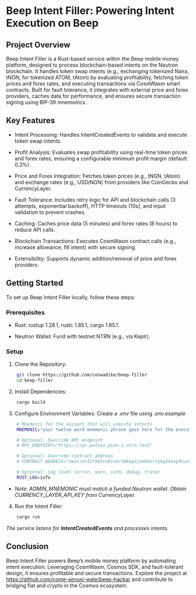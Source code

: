 # Beep Intent Filler: Powering Intent Execution on Beep

## Project Overview

Beep Intent Filler is a Rust-based service within the Beep mobile money platform, designed to process blockchain-based intents on the Neutron blockchain. It handles token swap intents (e.g., exchanging tokenized Naira, tNGN, for tokenized ATOM, tAtom) by evaluating profitability, fetching token prices and forex rates, and executing transactions via CosmWasm smart contracts. Built for fault tolerance, it integrates with external price and forex providers, caches data for performance, and ensures secure transaction signing using BIP-39 mnemonics.

## Key Features

- Intent Processing: Handles IntentCreatedEvents to validate and execute token swap intents.

- Profit Analysis: Evaluates swap profitability using real-time token prices and forex rates, ensuring a configurable minimum profit margin (default: 0.3%).

- Price and Forex Integration: Fetches token prices (e.g., tNGN, tAtom) and exchange rates (e.g., USD/NGN) from providers like CoinGecko and CurrencyLayer.

- Fault Tolerance: Includes retry logic for API and blockchain calls (3 attempts, exponential backoff), HTTP timeouts (10s), and input validation to prevent crashes.

- Caching: Caches price data (5 minutes) and forex rates (8 hours) to reduce API calls.

- Blockchain Transactions: Executes CosmWasm contract calls (e.g., increase allowance, fill intent) with secure signing.

- Extensibility: Supports dynamic addition/removal of price and forex providers.

## Getting Started

To set up Beep Intent Filler locally, follow these steps:

### Prerequisites

- Rust: rustup 1.28.1, rustc 1.85.1, cargo 1.85.1.

- Neutron Wallet: Fund with testnet NTRN (e.g., via Keplr).

### Setup

1. Clone the Repository:

```bash
    git clone https://github.com/cenwadike/beep-filler
    cd beep-filler
```

2. Install Dependencies:

```bash
    cargo build
```

3. Configure Environment Variables: Create a *.env* file using *.env.example*

```bash
    # Mnemonic for the account that will execute intents
    MNEMONIC="your twelve word mnemonic phrase goes here for the executing account"

    # Optional: Override RPC endpoint
    # RPC_ENDPOINT="https://rpc-palvus.pion-1.ntrn.tech"

    # Optional: Override contract address  
    # CONTRACT_ADDRESS="neutron13r9m3cn8zu6rnmkepajnm04zrry4g24exy9tunslseet0s9wrkkstcmkhr"

    # Optional: Log level (error, warn, info, debug, trace)
    RUST_LOG=info
```

- *Note: ADMIN_MNEMONIC must match a funded Neutron wallet. Obtain CURRENCY_LAYER_API_KEY from CurrencyLayer.*

4. Run the Intent Filler:

```bash
    cargo run
```

*The service listens for **IntentCreatedEvents** and processes intents.*

## Conclusion

Beep Intent Filler powers Beep’s mobile money platform by automating intent execution. Leveraging CosmWasm, Cosmos SDK, and fault-tolerant design, it ensures profitable and secure transactions. Explore the project at https://github.com/come-senusi-wale/beep-hackar and contribute to bridging fiat and crypto in the Cosmos ecosystem.